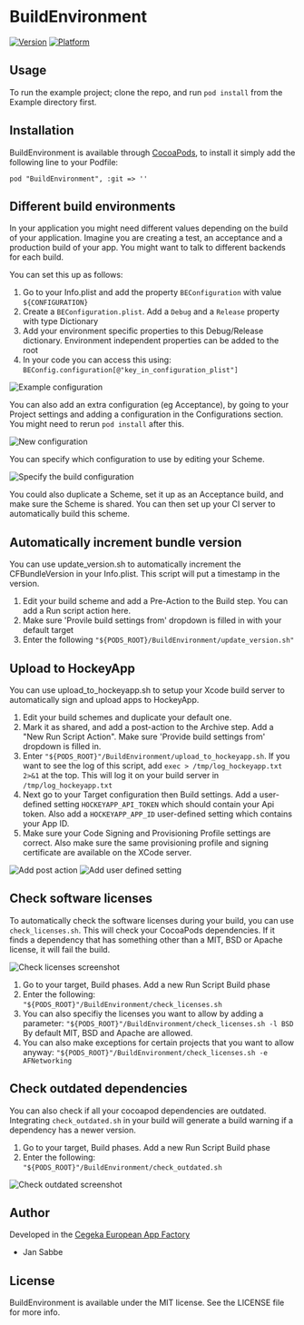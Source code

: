# BuildEnvironment

[![Version](http://cocoapod-badges.herokuapp.com/v/BuildEnvironment/badge.png)](http://cocoadocs.org/docsets/BuildEnvironment)
[![Platform](http://cocoapod-badges.herokuapp.com/p/BuildEnvironment/badge.png)](http://cocoadocs.org/docsets/BuildEnvironment)

## Usage

To run the example project; clone the repo, and run `pod install` from the Example directory first.

## Installation

BuildEnvironment is available through [CocoaPods](http://cocoapods.org), to install
it simply add the following line to your Podfile:

    pod "BuildEnvironment", :git => ''

## Different build environments

In your application you might need different values depending on the build of your application. Imagine you are creating a test, an acceptance and a production build of your app. You might want to talk to different backends for each build.

You can set this up as follows:

1. Go to your Info.plist and add the property `BEConfiguration` with value `${CONFIGURATION}`
2. Create a `BEConfiguration.plist`. Add a `Debug` and a `Release` property with type Dictionary
3. Add your environment specific properties to this Debug/Release dictionary. Environment independent properties can be added to the root
4. In your code you can access this using: `BEConfig.configuration[@"key_in_configuration_plist"]`

![Example configuration](/Screenshots/beconfiguration.png?raw=true)

You can also add an extra configuration (eg Acceptance), by going to your Project settings and adding a configuration in the 
Configurations section. You might need to rerun `pod install` after this.

![New configuration](/Screenshots/new_configurations.png?raw=true)

You can specify which configuration to use by editing your Scheme.

![Specify the build configuration](/Screenshots/specify_build_configuration.png?raw=true)

You could also duplicate a Scheme, set it up as an Acceptance build, and make sure the Scheme is shared. You can then set up your CI server to automatically build this scheme.

## Automatically increment bundle version

You can use update_version.sh to automatically increment the CFBundleVersion in your Info.plist. This script will put a timestamp in the version.

1. Edit your build scheme and add a Pre-Action to the Build step. You can add a Run script action here.
2. Make sure 'Provile build settings from' dropdown is filled in with your default target
3. Enter the following `"${PODS_ROOT}/BuildEnvironment/update_version.sh"`

## Upload to HockeyApp

You can use upload_to_hockeyapp.sh to setup your Xcode build server to automatically sign and upload apps to HockeyApp.

1. Edit your build schemes and duplicate your default one.
2. Mark it as shared, and add a post-action to the Archive step. Add a "New Run Script Action". Make sure 'Provide build settings from' dropdown is filled in.
3. Enter `"${PODS_ROOT}"/BuildEnvironment/upload_to_hockeyapp.sh`. If you want to see the log of this script, add `exec > /tmp/log_hockeyapp.txt 2>&1` at the top. This will log it on your build server in `/tmp/log_hockeyapp.txt`
4. Next go to your Target configuration then Build settings. Add a user-defined setting `HOCKEYAPP_API_TOKEN` which should contain your Api token. Also add a `HOCKEYAPP_APP_ID` user-defined setting which contains your App ID.
5. Make sure your Code Signing and Provisioning Profile settings are correct. Also make sure the same provisioning profile and signing certificate are available on the XCode server. 

![Add post action](/Screenshots/post_action_upload.png?raw=true)
![Add user defined setting](/Screenshots/user_defined_action.png?raw=true)

## Check software licenses

To automatically check the software licenses during your build, you can use `check_licenses.sh`. This
will check your CocoaPods dependencies. If it finds a dependency that has something other than a MIT, BSD
or Apache license, it will fail the build. 

![Check licenses screenshot](/Screenshots/check_licenses_example.png?raw=true)

1. Go to your target, Build phases. Add a new Run Script Build phase
2. Enter the following: `"${PODS_ROOT}"/BuildEnvironment/check_licenses.sh`
3. You can also specifiy the licenses you want to allow by adding a parameter: `"${PODS_ROOT}"/BuildEnvironment/check_licenses.sh -l BSD` By default MIT, BSD and Apache are allowed.
4. You can also make exceptions for certain projects that you want to allow anyway: `"${PODS_ROOT}"/BuildEnvironment/check_licenses.sh -e AFNetworking`

## Check outdated dependencies

You can also check if all your cocoapod dependencies are outdated. Integrating `check_outdated.sh` in your build will generate a build warning if a dependency has a newer version.

1. Go to your target, Build phases. Add a new Run Script Build phase
2. Enter the following: `"${PODS_ROOT}"/BuildEnvironment/check_outdated.sh`

![Check outdated screenshot](/Screenshots/check_outdated_warnings.png?raw=true)

## Author

Developed in the [Cegeka European App Factory](http://europeanappfactory.com/) 
* Jan Sabbe

## License

BuildEnvironment is available under the MIT license. See the LICENSE file for more info.


